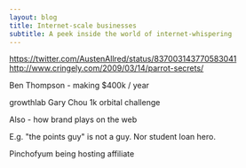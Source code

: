 ```yaml
---
layout: blog
title: Internet-scale businesses
subtitle: A peek inside the world of internet-whispering
---
```


https://twitter.com/AustenAllred/status/837003143770583041
http://www.cringely.com/2009/03/14/parrot-secrets/

Ben Thompson - making $400k / year

growthlab 
Gary Chou 1k orbital challenge

Also - how brand plays on the web

E.g. "the points guy" is not a guy. Nor student loan hero.

Pinchofyum being hosting affiliate

